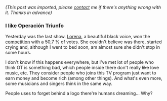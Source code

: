 *(This post was imported, please [contact](#/contact) me if there's anything wrong with it. Thanks in advance)*

<div class="entry-body">
<h3>I like Operaci&oacute;n Triunfo</h3>
<p>
	Yesterday was the last show. <a href="http://en.wikipedia.org/wiki/Lorena_G%C3%B3mez">Lorena</a>, a beautiful black voice, won the <a href="http://en.wikipedia.org/wiki/Operaci%C3%B3n_Triunfo">competition</a> with a 50,7 % of votes. She couldn't believe was there, started crying and, although I went to bed soon, am almost sure she didn't stop in some hours.
</p>
<p>
	I don't know if this happens everywhere, but I've met lot of people who think OT is something bad, which people inside there don't really <strike>like</strike> love music, etc. They consider people who joins this TV program just want to earn money and become rich (among other things). And what's even more, some musicians and singers think in the same way.
</p>
<p>
	 People uses to forget behind a logo there're humans dreaming... Why?
</p>
</div>
